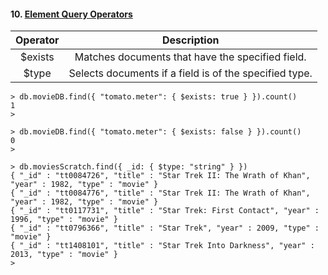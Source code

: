 #### 10. [Element Query Operators](https://docs.mongodb.com/manual/reference/operator/query-element/)

**Operator**|**Description**
:-----:|:-----:
$exists|Matches documents that have the specified field.
$type|Selects documents if a field is of the specified type.

```
> db.movieDB.find({ "tomato.meter": { $exists: true } }).count()
1
>
```

```
> db.movieDB.find({ "tomato.meter": { $exists: false } }).count()
0
>
```

```
> db.moviesScratch.find({ _id: { $type: "string" } })
{ "_id" : "tt0084726", "title" : "Star Trek II: The Wrath of Khan", "year" : 1982, "type" : "movie" }
{ "_id" : "tt0084776", "title" : "Star Trek II: The Wrath of Khan", "year" : 1982, "type" : "movie" }
{ "_id" : "tt0117731", "title" : "Star Trek: First Contact", "year" : 1996, "type" : "movie" }
{ "_id" : "tt0796366", "title" : "Star Trek", "year" : 2009, "type" : "movie" }
{ "_id" : "tt1408101", "title" : "Star Trek Into Darkness", "year" : 2013, "type" : "movie" }
>
```